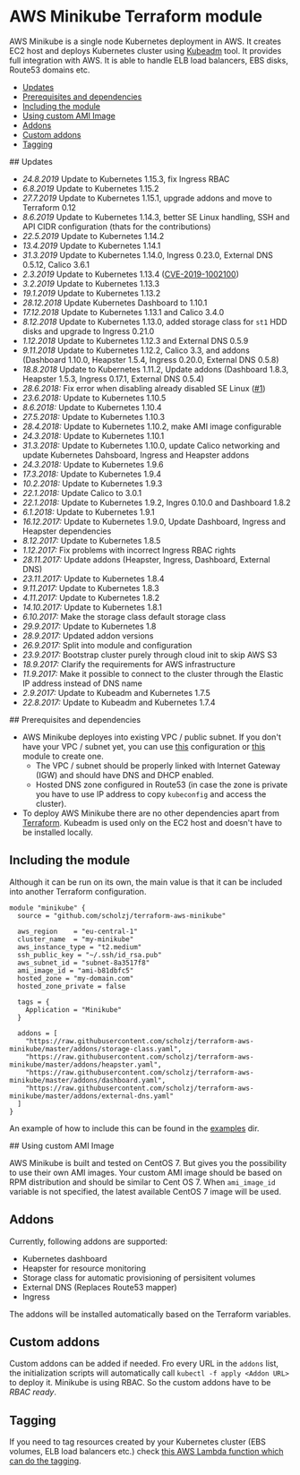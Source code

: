 # AWS Minikube Terraform module

AWS Minikube is a single node Kubernetes deployment in AWS. It creates EC2 host and deploys Kubernetes cluster using [Kubeadm](https://kubernetes.io/docs/admin/kubeadm/) tool. It provides full integration with AWS. It is able to handle ELB load balancers, EBS disks, Route53 domains etc.

<!-- TOC depthFrom:2 -->

- [Updates](#updates)
- [Prerequisites and dependencies](#prerequisites-and-dependencies)
- [Including the module](#including-the-module)
- [Using custom AMI Image](#using-custom-ami-image)
- [Addons](#addons)
- [Custom addons](#custom-addons)
- [Tagging](#tagging)

<!-- /TOC -->

## Updates

* *24.8.2019* Update to Kubernetes 1.15.3, fix Ingress RBAC
* *6.8.2019* Update to Kubernetes 1.15.2
* *27.7.2019* Update to Kubernetes 1.15.1, upgrade addons and move to Terraform 0.12
* *8.6.2019* Update to Kubernetes 1.14.3, better SE Linux handling, SSH and API CIDR configuration (thats for the contributions)
* *22.5.2019* Update to Kubernetes 1.14.2
* *13.4.2019* Update to Kubernetes 1.14.1
* *31.3.2019* Update to Kubernetes 1.14.0, Ingress 0.23.0, External DNS 0.5.12, Calico 3.6.1
* *2.3.2019* Update to Kubernetes 1.13.4 ([CVE-2019-1002100](https://github.com/kubernetes/kubernetes/issues/74534))
* *3.2.2019* Update to Kubernetes 1.13.3
* *19.1.2019* Update to Kubernetes 1.13.2
* *28.12.2018* Update Kubernetes Dashboard to 1.10.1
* *17.12.2018* Update to Kubernetes 1.13.1 and Calico 3.4.0
* *8.12.2018* Update to Kubernetes 1.13.0, added storage class for `st1` HDD disks and upgrade to Ingress 0.21.0
* *1.12.2018* Update to Kubernetes 1.12.3 and External DNS 0.5.9
* *9.11.2018* Update to Kubernetes 1.12.2, Calico 3.3, and addons (Dashboard 1.10.0, Heapster 1.5.4, Ingress 0.20.0, External DNS 0.5.8)
* *18.8.2018* Update to Kubernetes 1.11.2, Update addons (Dashboard 1.8.3, Heapster 1.5.3, Ingress 0.17.1, External DNS 0.5.4)
* *28.6.2018:* Fix error when disabling already disabled SE Linux ([#1](https://github.com/scholzj/terraform-aws-minikube/pull/1))
* *23.6.2018:* Update to Kubernetes 1.10.5
* *8.6.2018:* Update to Kubernetes 1.10.4
* *27.5.2018:* Update to Kubernetes 1.10.3
* *28.4.2018:* Update to Kubernetes 1.10.2, make AMI image configurable
* *24.3.2018:* Update to Kubernetes 1.10.1
* *31.3.2018:* Update to Kubernetes 1.10.0, update Calico networking and update Kubernetes Dahsboard, Ingress and Heapster addons
* *24.3.2018:* Update to Kubernetes 1.9.6
* *17.3.2018:* Update to Kubernetes 1.9.4
* *10.2.2018:* Update to Kubernetes 1.9.3
* *22.1.2018:* Update Calico to 3.0.1
* *22.1.2018:* Update to Kubernetes 1.9.2, Ingres 0.10.0 and Dashboard 1.8.2
* *6.1.2018:* Update to Kubernetes 1.9.1
* *16.12.2017:* Update to Kubernetes 1.9.0, Update Dashboard, Ingress and Heapster dependencies
* *8.12.2017:* Update to Kubernetes 1.8.5
* *1.12.2017:* Fix problems with incorrect Ingress RBAC rights
* *28.11.2017:* Update addons (Heapster, Ingress, Dashboard, External DNS)
* *23.11.2017:* Update to Kubernetes 1.8.4
* *9.11.2017:* Update to Kubernetes 1.8.3
* *4.11.2017:* Update to Kubernetes 1.8.2
* *14.10.2017:* Update to Kubernetes 1.8.1
* *6.10.2017:* Make the storage class default storage class
* *29.9.2017:* Update to Kubernetes 1.8
* *28.9.2017:* Updated addon versions
* *26.9.2017:* Split into module and configuration
* *23.9.2017:* Bootstrap cluster purely through cloud init to skip AWS S3
* *18.9.2017:* Clarify the requirements for AWS infrastructure
* *11.9.2017:* Make it possible to connect to the cluster through the Elastic IP address instead of DNS name
* *2.9.2017:* Update to Kubeadm and Kubernetes 1.7.5
* *22.8.2017:* Update to Kubeadm and Kubernetes 1.7.4

## Prerequisites and dependencies

* AWS Minikube deployes into existing VPC / public subnet. If you don't have your VPC / subnet yet, you can use [this](https://github.com/scholzj/aws-vpc) configuration or [this](https://github.com/scholzj/terraform-aws-vpc) module to create one.
  * The VPC / subnet should be properly linked with Internet Gateway (IGW) and should have DNS and DHCP enabled.
  * Hosted DNS zone configured in Route53 (in case the zone is private you have to use IP address to copy `kubeconfig` and access the cluster).
* To deploy AWS Minikube there are no other dependencies apart from [Terraform](https://www.terraform.io). Kubeadm is used only on the EC2 host and doesn't have to be installed locally.

## Including the module

Although it can be run on its own, the main value is that it can be included into another Terraform configuration.

```hcl
module "minikube" {
  source = "github.com/scholzj/terraform-aws-minikube"

  aws_region    = "eu-central-1"
  cluster_name  = "my-minikube"
  aws_instance_type = "t2.medium"
  ssh_public_key = "~/.ssh/id_rsa.pub"
  aws_subnet_id = "subnet-8a3517f8"
  ami_image_id = "ami-b81dbfc5"
  hosted_zone = "my-domain.com"
  hosted_zone_private = false

  tags = {
    Application = "Minikube"
  }

  addons = [
    "https://raw.githubusercontent.com/scholzj/terraform-aws-minikube/master/addons/storage-class.yaml",
    "https://raw.githubusercontent.com/scholzj/terraform-aws-minikube/master/addons/heapster.yaml",
    "https://raw.githubusercontent.com/scholzj/terraform-aws-minikube/master/addons/dashboard.yaml",
    "https://raw.githubusercontent.com/scholzj/terraform-aws-minikube/master/addons/external-dns.yaml"
  ]
}
```

An example of how to include this can be found in the [examples](examples/) dir. 

## Using custom AMI Image

AWS Minikube is built and tested on CentOS 7. But gives you the possibility to use their own AMI images. Your custom AMI image should be based on RPM distribution and should be similar to Cent OS 7. When `ami_image_id` variable is not specified, the latest available CentOS 7 image will be used.

## Addons

Currently, following addons are supported:
* Kubernetes dashboard
* Heapster for resource monitoring
* Storage class for automatic provisioning of persisitent volumes
* External DNS (Replaces Route53 mapper)
* Ingress

The addons will be installed automatically based on the Terraform variables. 

## Custom addons

Custom addons can be added if needed. Fro every URL in the `addons` list, the initialization scripts will automatically call `kubectl -f apply <Addon URL>` to deploy it. Minikube is using RBAC. So the custom addons have to be *RBAC ready*.

## Tagging

If you need to tag resources created by your Kubernetes cluster (EBS volumes, ELB load balancers etc.) check [this AWS Lambda function which can do the tagging](https://github.com/scholzj/aws-kubernetes-tagging-lambda).
